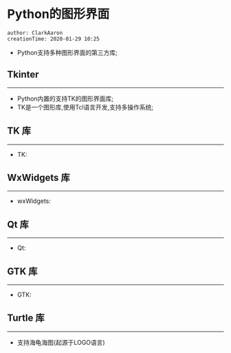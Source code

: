 # Python的图形界面
```
author: ClarkAaron
creationTime: 2020-01-29 10:25
```
* Python支持多种图形界面的第三方库;

## Tkinter
---
* Python内置的支持TK的图形界面库;
* TK是一个图形库,使用Tcl语言开发,支持多操作系统;

## TK 库
---
* TK:

## WxWidgets 库
---
* wxWidgets:

## Qt 库
---
* Qt:

## GTK 库
---
* GTK:

## Turtle 库
---
* 支持海龟海图(起源于LOGO语言)

